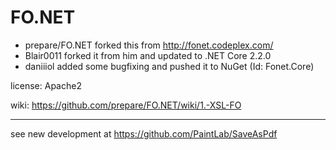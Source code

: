 # FO.NET

- prepare/FO.NET forked this from http://fonet.codeplex.com/
- Blair0011 forked it from him and updated to .NET Core 2.2.0
- daniiiol added some bugfixing and pushed it to NuGet (Id: Fonet.Core)

license: Apache2

wiki: https://github.com/prepare/FO.NET/wiki/1.-XSL-FO

---
see new development at https://github.com/PaintLab/SaveAsPdf
